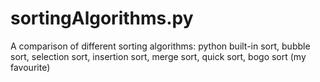 # sortingAlgorithms.py
A comparison of different sorting algorithms: python built-in sort, bubble sort, selection sort, insertion sort, merge sort, quick sort, bogo sort (my favourite)
